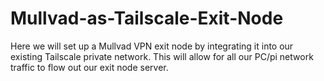 # Mullvad-as-Tailscale-Exit-Node
Here we will set up a Mullvad VPN exit node by integrating it into our existing Tailscale private network. This will allow for all our PC/pi network traffic to flow out our exit node server.
